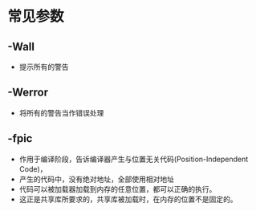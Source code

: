 # 常见参数
## -Wall
- 提示所有的警告

## -Werror
- 将所有的警告当作错误处理

## -fpic
- 作用于编译阶段，告诉编译器产生与位置无关代码(Position-Independent Code)，
- 产生的代码中，没有绝对地址，全部使用相对地址
- 代码可以被加载器加载到内存的任意位置，都可以正确的执行。
- 这正是共享库所要求的，共享库被加载时，在内存的位置不是固定的。
